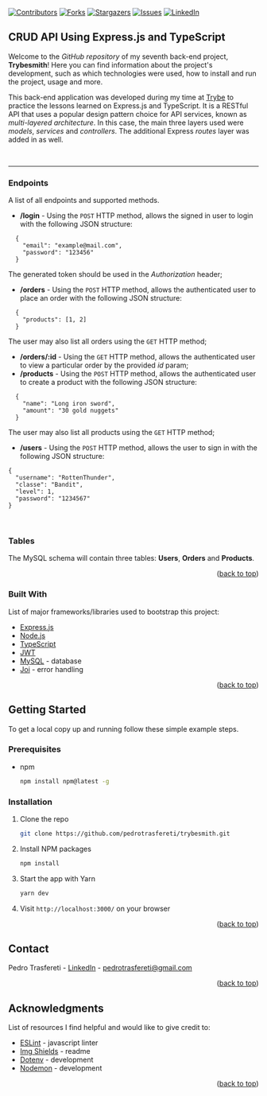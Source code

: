 <div id="top"></div>
<!--
***
*** This readme template was inspired by: https://github.com/othneildrew/Best-README-Template/
***
-->

[![Contributors][contributors-shield]][contributors-url]
[![Forks][forks-shield]][forks-url]
[![Stargazers][stars-shield]][stars-url]
[![Issues][issues-shield]][issues-url]
[![LinkedIn][linkedin-shield]][linkedin-url]

<!-- ABOUT THE PROJECT -->
## CRUD API Using Express.js and TypeScript

Welcome to the _GitHub repository_ of my seventh back-end project, **Trybesmith**!
Here you can find information about the project's development, such as which technologies were used, how to install and run the project, usage and more.

This back-end application was developed during my time at [Trybe](https://www.betrybe.com/) to practice the lessons learned on Express.js and TypeScript.
It is a RESTful API that uses a popular design pattern choice for API services, known as _multi-layered architecture_. In this case, the main three layers used were
_models_, _services_ and _controllers_. The additional Express _routes_ layer was added in as well.

<br />

---

### Endpoints

A list of all endpoints and supported methods.

* **/login** - Using the `POST` HTTP method, allows the signed in user to login with the following JSON structure:
```
  {
    "email": "example@mail.com",
    "password": "123456"
  }
```

The generated token should be used in the _Authorization_ header;

* **/orders** - Using the `POST` HTTP method, allows the authenticated user to place an order with the following JSON structure:
```
  {
    "products": [1, 2]
  }
```

The user may also list all orders using the `GET` HTTP method;


* **/orders/:id** - Using the `GET` HTTP method, allows the authenticated user to view a particular order by the provided _id_ param;
* **/products** - Using the `POST` HTTP method, allows the authenticated user to create a product with the following JSON structure:
```
  {
    "name": "Long iron sword",
    "amount": "30 gold nuggets"
  }
```

The user may also list all products using the `GET` HTTP method;

* **/users** - Using the `POST` HTTP method, allows the user to sign in with the following JSON structure:
```
{
  "username": "RottenThunder",
  "classe": "Bandit",
  "level": 1,
  "password": "1234567"
}
```

<br />

### Tables

The MySQL schema will contain three tables: **Users**, **Orders** and **Products**.

<p align="right">(<a href="#top">back to top</a>)</p>



### Built With

List of major frameworks/libraries used to bootstrap this project:

* [Express.js](https://expressjs.com/)
* [Node.js](https://nodejs.org/en/)
* [TypeScript](https://www.typescriptlang.org/)
* [JWT](https://jwt.io/)
* [MySQL](https://www.mysql.com/) - database
* [Joi](https://joi.dev/) - error handling

<p align="right">(<a href="#top">back to top</a>)</p>



<!-- GETTING STARTED -->
## Getting Started

To get a local copy up and running follow these simple example steps.

### Prerequisites

* npm
  ```sh
  npm install npm@latest -g
  ```


### Installation

1. Clone the repo
   ```sh
   git clone https://github.com/pedrotrasfereti/trybesmith.git
   ```
2. Install NPM packages
   ```sh
   npm install
   ```
3. Start the app with Yarn
   ```sh
   yarn dev
   ```
4. Visit `http://localhost:3000/` on your browser


<p align="right">(<a href="#top">back to top</a>)</p>



<!-- CONTACT -->
## Contact

Pedro Trasfereti - [LinkedIn](https://www.linkedin.com/in/pedro-trasfereti/) - pedrotrasfereti@gmail.com

<p align="right">(<a href="#top">back to top</a>)</p>



<!-- ACKNOWLEDGMENTS -->
## Acknowledgments

List of resources I find helpful and would like to give credit to:

* [ESLint](https://eslint.org/) - javascript linter
* [Img Shields](https://shields.io) - readme
* [Dotenv](https://www.npmjs.com/package/dotenv) - development
* [Nodemon](https://nodemon.io/) - development

<p align="right">(<a href="#top">back to top</a>)</p>



<!-- MARKDOWN LINKS & IMAGES -->
<!-- https://www.markdownguide.org/basic-syntax/#reference-style-links -->
[contributors-shield]: https://img.shields.io/github/contributors/othneildrew/Best-README-Template.svg?style=for-the-badge
[contributors-url]: https://github.com/pedrotrasfereti/trybesmith/graphs/contributors
[forks-shield]: https://img.shields.io/github/forks/othneildrew/Best-README-Template.svg?style=for-the-badge
[forks-url]: https://github.com/pedrotrasfereti/trybesmith/network/members
[stars-shield]: https://img.shields.io/github/stars/othneildrew/Best-README-Template.svg?style=for-the-badge
[stars-url]: https://github.com/pedrotrasfereti/trybesmith/stargazers
[issues-shield]: https://img.shields.io/github/issues/othneildrew/Best-README-Template.svg?style=for-the-badge
[issues-url]: https://github.com/pedrotrasfereti/trybesmith/issues
[linkedin-shield]: https://img.shields.io/badge/-LinkedIn-black.svg?style=for-the-badge&logo=linkedin&colorB=555
[linkedin-url]: https://www.linkedin.com/in/pedro-trasfereti/
